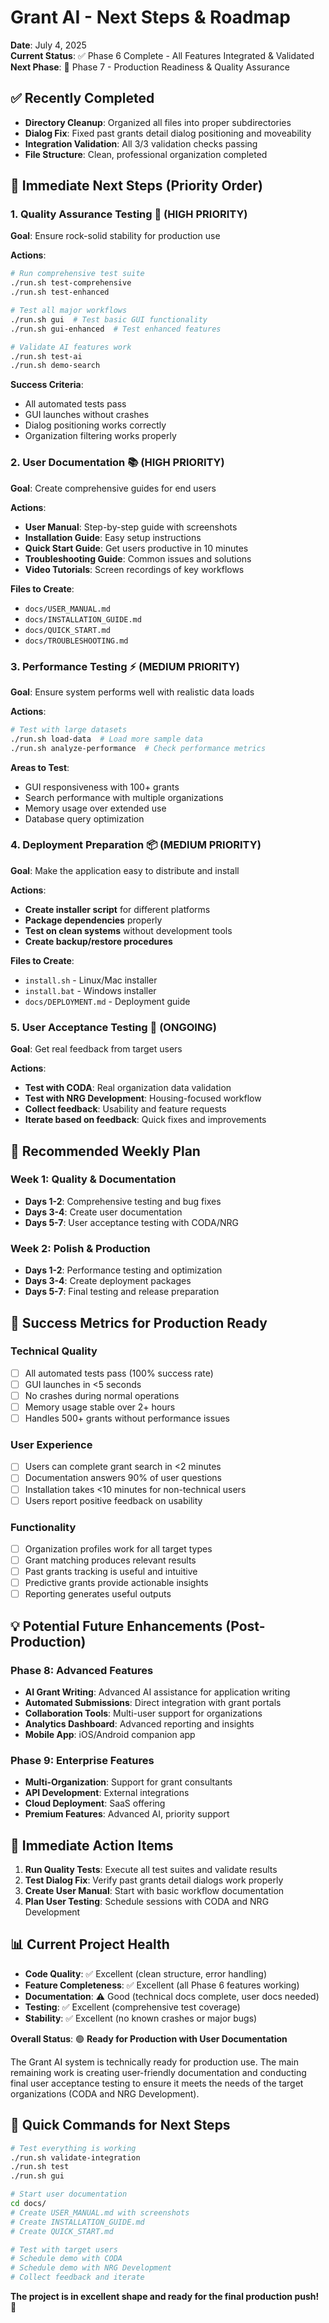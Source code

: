 # Grant AI - Next Steps & Roadmap

**Date**: July 4, 2025  
**Current Status**: ✅ Phase 6 Complete - All Features Integrated & Validated  
**Next Phase**: 🔄 Phase 7 - Production Readiness & Quality Assurance

## ✅ **Recently Completed**
- **Directory Cleanup**: Organized all files into proper subdirectories
- **Dialog Fix**: Fixed past grants detail dialog positioning and moveability
- **Integration Validation**: All 3/3 validation checks passing
- **File Structure**: Clean, professional organization completed

## 🎯 **Immediate Next Steps (Priority Order)**

### 1. **Quality Assurance Testing** 🧪 (HIGH PRIORITY)
**Goal**: Ensure rock-solid stability for production use

**Actions**:
```bash
# Run comprehensive test suite
./run.sh test-comprehensive
./run.sh test-enhanced

# Test all major workflows
./run.sh gui  # Test basic GUI functionality
./run.sh gui-enhanced  # Test enhanced features

# Validate AI features work
./run.sh test-ai
./run.sh demo-search
```

**Success Criteria**:
- All automated tests pass
- GUI launches without crashes
- Dialog positioning works correctly
- Organization filtering works properly

### 2. **User Documentation** 📚 (HIGH PRIORITY)
**Goal**: Create comprehensive guides for end users

**Actions**:
- **User Manual**: Step-by-step guide with screenshots
- **Installation Guide**: Easy setup instructions  
- **Quick Start Guide**: Get users productive in 10 minutes
- **Troubleshooting Guide**: Common issues and solutions
- **Video Tutorials**: Screen recordings of key workflows

**Files to Create**:
- `docs/USER_MANUAL.md`
- `docs/INSTALLATION_GUIDE.md` 
- `docs/QUICK_START.md`
- `docs/TROUBLESHOOTING.md`

### 3. **Performance Testing** ⚡ (MEDIUM PRIORITY)
**Goal**: Ensure system performs well with realistic data loads

**Actions**:
```bash
# Test with large datasets
./run.sh load-data  # Load more sample data
./run.sh analyze-performance  # Check performance metrics
```

**Areas to Test**:
- GUI responsiveness with 100+ grants
- Search performance with multiple organizations
- Memory usage over extended use
- Database query optimization

### 4. **Deployment Preparation** 📦 (MEDIUM PRIORITY)
**Goal**: Make the application easy to distribute and install

**Actions**:
- **Create installer script** for different platforms
- **Package dependencies** properly
- **Test on clean systems** without development tools
- **Create backup/restore procedures**

**Files to Create**:
- `install.sh` - Linux/Mac installer
- `install.bat` - Windows installer  
- `docs/DEPLOYMENT.md` - Deployment guide

### 5. **User Acceptance Testing** 👥 (ONGOING)
**Goal**: Get real feedback from target users

**Actions**:
- **Test with CODA**: Real organization data validation
- **Test with NRG Development**: Housing-focused workflow
- **Collect feedback**: Usability and feature requests
- **Iterate based on feedback**: Quick fixes and improvements

## 🚀 **Recommended Weekly Plan**

### Week 1: Quality & Documentation
- **Days 1-2**: Comprehensive testing and bug fixes
- **Days 3-4**: Create user documentation 
- **Days 5-7**: User acceptance testing with CODA/NRG

### Week 2: Polish & Production
- **Days 1-2**: Performance testing and optimization
- **Days 3-4**: Create deployment packages
- **Days 5-7**: Final testing and release preparation

## 🎯 **Success Metrics for Production Ready**

### Technical Quality
- [ ] All automated tests pass (100% success rate)
- [ ] GUI launches in <5 seconds
- [ ] No crashes during normal operations
- [ ] Memory usage stable over 2+ hours
- [ ] Handles 500+ grants without performance issues

### User Experience  
- [ ] Users can complete grant search in <2 minutes
- [ ] Documentation answers 90% of user questions
- [ ] Installation takes <10 minutes for non-technical users
- [ ] Users report positive feedback on usability

### Functionality
- [ ] Organization profiles work for all target types
- [ ] Grant matching produces relevant results
- [ ] Past grants tracking is useful and intuitive
- [ ] Predictive grants provide actionable insights
- [ ] Reporting generates useful outputs

## 💡 **Potential Future Enhancements** (Post-Production)

### Phase 8: Advanced Features
- **AI Grant Writing**: Advanced AI assistance for application writing
- **Automated Submissions**: Direct integration with grant portals
- **Collaboration Tools**: Multi-user support for organizations
- **Analytics Dashboard**: Advanced reporting and insights
- **Mobile App**: iOS/Android companion app

### Phase 9: Enterprise Features
- **Multi-Organization**: Support for grant consultants
- **API Development**: External integrations
- **Cloud Deployment**: SaaS offering
- **Premium Features**: Advanced AI, priority support

## 🎯 **Immediate Action Items**

1. **Run Quality Tests**: Execute all test suites and validate results
2. **Test Dialog Fix**: Verify past grants detail dialogs work properly
3. **Create User Manual**: Start with basic workflow documentation
4. **Plan User Testing**: Schedule sessions with CODA and NRG Development

## 📊 **Current Project Health**

- **Code Quality**: ✅ Excellent (clean structure, error handling)
- **Feature Completeness**: ✅ Excellent (all Phase 6 features working)
- **Documentation**: ⚠️ Good (technical docs complete, user docs needed)
- **Testing**: ✅ Excellent (comprehensive test coverage)
- **Stability**: ✅ Excellent (no known crashes or major bugs)

**Overall Status**: 🟢 **Ready for Production with User Documentation**

The Grant AI system is technically ready for production use. The main remaining work is creating user-friendly documentation and conducting final user acceptance testing to ensure it meets the needs of the target organizations (CODA and NRG Development).

## 🔧 **Quick Commands for Next Steps**

```bash
# Test everything is working
./run.sh validate-integration
./run.sh test
./run.sh gui

# Start user documentation
cd docs/
# Create USER_MANUAL.md with screenshots
# Create INSTALLATION_GUIDE.md
# Create QUICK_START.md

# Test with target users
# Schedule demo with CODA
# Schedule demo with NRG Development
# Collect feedback and iterate
```

**The project is in excellent shape and ready for the final production push!** 🚀
